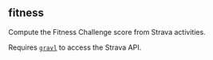 ## fitness

Compute the Fitness Challenge score from Strava activities.

Requires [```gravl```](https://github.com/bzimmer/gravl) to access the Strava API.

